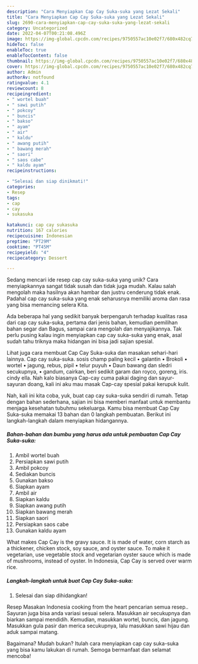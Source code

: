 ```yaml
---
description: "Cara Menyiapkan Cap Cay Suka-suka yang Lezat Sekali"
title: "Cara Menyiapkan Cap Cay Suka-suka yang Lezat Sekali"
slug: 2690-cara-menyiapkan-cap-cay-suka-suka-yang-lezat-sekali
category: Uncategorized
date: 2022-04-07T00:21:08.496Z
image: https://img-global.cpcdn.com/recipes/9750557ac10e02f7/680x482cq70/cap-cay-suka-suka-foto-resep-utama.jpg
hideToc: false
enableToc: true
enableTocContent: false
thumbnail: https://img-global.cpcdn.com/recipes/9750557ac10e02f7/680x482cq70/cap-cay-suka-suka-foto-resep-utama.jpg
cover: https://img-global.cpcdn.com/recipes/9750557ac10e02f7/680x482cq70/cap-cay-suka-suka-foto-resep-utama.jpg
author: Admin
authorAv: notfound
ratingvalue: 4.1
reviewcount: 8
recipeingredient:
- " wortel buah"
- " sawi putih"
- " pokcoy"
- " buncis"
- " bakso"
- " ayam"
- " air"
- " kaldu"
- " awang putih"
- " bawang merah"
- " saori"
- " saos cabe"
- " kaldu ayam"
recipeinstructions:

- "Selesai dan siap dinikmati!"
categories:
- Resep
tags:
- cap
- cay
- sukasuka

katakunci: cap cay sukasuka 
nutrition: 167 calories
recipecuisine: Indonesian
preptime: "PT29M"
cooktime: "PT45M"
recipeyield: "4"
recipecategory: Dessert

---
```





Sedang mencari ide resep cap cay suka-suka yang unik? Cara menyiapkannya sangat tidak susah dan tidak juga mudah. Kalau salah mengolah maka hasilnya akan hambar dan justru cenderung tidak enak. Padahal cap cay suka-suka yang enak seharusnya memiliki aroma dan rasa yang bisa memancing selera Kita.





Ada beberapa hal yang sedikit banyak berpengaruh terhadap kualitas rasa dari cap cay suka-suka, pertama dari jenis bahan, kemudian pemilihan bahan segar dan Bagus, sampai cara mengolah dan menyajikannya. Tak perlu pusing kalau ingin menyiapkan cap cay suka-suka yang enak,      asal sudah tahu triknya maka hidangan ini bisa jadi sajian spesial.














Lihat juga cara membuat Cap Cay Suka-suka dan masakan sehari-hari lainnya. Cap cay suka-suka. sosis champ paling kecil • galantin • Brokoli • wortel • jagung, rebus, pipil • telur puyuh • Daun bawang dan sledri secukupnya, • gandum, cairkan, beri sedikit garam dan royco, goreng, iris. cindy ella. Nah kalo biasanya Cap-cay cuma pakai daging dan sayur-sayuran doang, kali ini aku mau masak Cap-cay spesial pakai kerupuk kulit.






Nah, kali ini kita coba, yuk, buat cap cay suka-suka sendiri di rumah. Tetap dengan bahan sederhana, sajian ini bisa memberi manfaat untuk membantu menjaga kesehatan tubuhmu sekeluarga. Kamu bisa membuat Cap Cay Suka-suka memakai 13 bahan dan 0 langkah pembuatan. Berikut ini langkah-langkah dalam menyiapkan hidangannya.

<!--inarticleads1-->

##### Bahan-bahan dan bumbu yang harus ada untuk pembuatan Cap Cay Suka-suka:

1. Ambil  wortel buah
1. Persiapkan  sawi putih
1. Ambil  pokcoy
1. Sediakan  buncis
1. Gunakan  bakso
1. Siapkan  ayam
1. Ambil  air
1. Siapkan  kaldu
1. Siapkan  awang putih
1. Siapkan  bawang merah
1. Siapkan  saori
1. Persiapkan  saos cabe
1. Gunakan  kaldu ayam


What makes Cap Cay is the gravy sauce. It is made of water, corn starch as a thickener, chicken stock, soy sauce, and oyster sauce. To make it vegetarian, use vegetable stock and vegetarian oyster sauce which is made of mushrooms, instead of oyster. In Indonesia, Cap Cay is served over warm rice. 

<!--inarticleads2-->

##### Langkah-langkah untuk buat Cap Cay Suka-suka:


1. Selesai dan siap dihidangkan!

Resep Masakan Indonesia cooking from the heart pencarian semua resep.. Sayuran juga bisa anda variasi sesuai selera. Masukkan air secukupnya dan biarkan sampai mendidih. Kemudian, masukkan wortel, buncis, dan jagung. Masukkan gula pasir dan merica secukupnya, lalu masukkan sawi hijau dan aduk sampai matang. 

Bagaimana? Mudah bukan? Itulah cara menyiapkan cap cay suka-suka yang bisa kamu lakukan di rumah. Semoga bermanfaat dan selamat mencoba!

